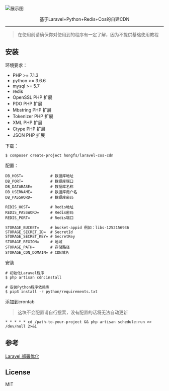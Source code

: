 ![展示图](https://user-images.githubusercontent.com/23376043/50483003-9667db80-0a24-11e9-93ce-fc4d306789b4.png)

<center>基于Laravel+Python+Redis+Cos的自建CDN</center>

---

> 在使用前请确保你对使用到的程序有一定了解，因为不提供基础使用教程

## 安装

环境要求：

- PHP >= 7.1.3
- python >= 3.6.6
- mysql >= 5.7
- redis
- OpenSSL PHP 扩展
- PDO PHP 扩展
- Mbstring PHP 扩展
- Tokenizer PHP 扩展
- XML PHP 扩展
- Ctype PHP 扩展
- JSON PHP 扩展

下载：

```shell
$ composer create-project hongfs/laravel-cos-cdn
```

配置：

```
DB_HOST=            # 数据库地址
DB_PORT=            # 数据库端口
DB_DATABASE=        # 数据库名称
DB_USERNAME=        # 数据库用户名
DB_PASSWORD=        # 数据库密码

REDIS_HOST=         # Redis地址
REDIS_PASSWORD=     # Redis密码
REDIS_PORT=         # Redis端口

STORAGE_BUCKET=     # bucket-appid 例如：libs-1252156936
STORAGE_SECRET_ID=  # SecretId
STORAGE_SECRET_KEY= # SecretKey
STORAGE_REGION=     # 地域
STORAGE_PATH=       # 存储路径
STORAGE_CDN_DOMAIN= # CDN域名
```

安装

```sheel
# 初始化Laravel程序
$ php artisan cdn:install

# 安装Python程序依赖库
$ pip3 install -r python/requirements.txt
```

添加到crontab

> 这块不会配置请自行搜索，没有配置的话将无法自动更新

```
* * * * * cd /path-to-your-project && php artisan schedule:run >> /dev/null 2>&1
```

## 参考

[Laravel 部署优化](https://laravel.com/docs/5.7/deployment#optimization)

## License

MIT
